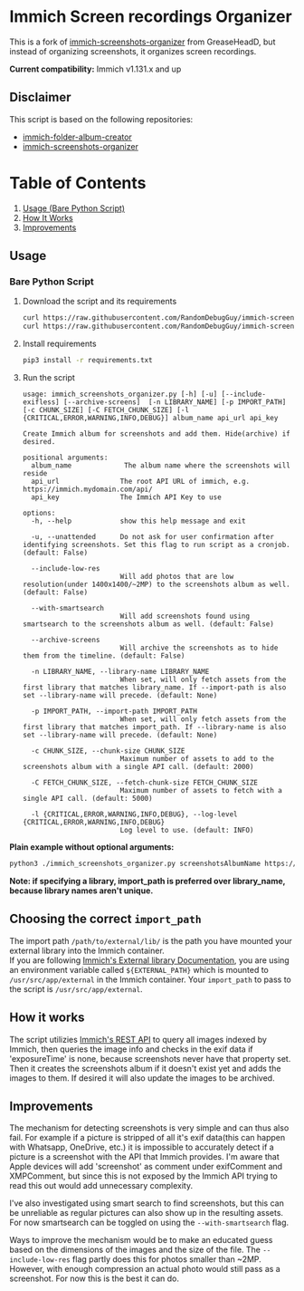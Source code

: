 # Immich Screen recordings Organizer

This is a fork of [immich-screenshots-organizer](https://github.com/GreaseHeadD/immich-screenshots-organizer) from GreaseHeadD, but instead of organizing screenshots, it organizes screen recordings.

__Current compatibility:__ Immich v1.131.x and up

## Disclaimer
This script is based on the following repositories: 
- [immich-folder-album-creator](https://github.com/Salvoxia/immich-folder-album-creator/tree/main)
- [immich-screenshots-organizer](https://github.com/GreaseHeadD/immich-screenshots-organizer)

# Table of Contents
1. [Usage (Bare Python Script)](#bare-python-script)
2. [How It Works](#how-it-works)
3. [Improvements](#improvements)

## Usage
### Bare Python Script
1. Download the script and its requirements
    ```bash
    curl https://raw.githubusercontent.com/RandomDebugGuy/immich-screen-recording-organizer/main/immich_screenshots_organizer.py -o immich_screenshot_organizer.py
    curl https://raw.githubusercontent.com/RandomDebugGuy/immich-screen-recording-organizer/main/requirements.txt -o requirements.txt
    ```
2. Install requirements
    ```bash
    pip3 install -r requirements.txt
    ```
3. Run the script
    ```
    usage: immich_screenshots_organizer.py [-h] [-u] [--include-exifless] [--archive-screens]  [-n LIBRARY_NAME] [-p IMPORT_PATH] [-c CHUNK_SIZE] [-C FETCH_CHUNK_SIZE] [-l {CRITICAL,ERROR,WARNING,INFO,DEBUG}] album_name api_url api_key

    Create Immich album for screenshots and add them. Hide(archive) if desired.

    positional arguments:
      album_name             The album name where the screenshots will reside
      api_url               The root API URL of immich, e.g. https://immich.mydomain.com/api/
      api_key               The Immich API Key to use

    options:
      -h, --help            show this help message and exit
   
      -u, --unattended      Do not ask for user confirmation after identifying screenshots. Set this flag to run script as a cronjob. (default: False)
   
      --include-low-res
                            Will add photos that are low resolution(under 1400x1400/~2MP) to the screenshots album as well. (default: False)
   
      --with-smartsearch
                            Will add screenshots found using smartsearch to the screenshots album as well. (default: False)
   
      --archive-screens
                            Will archive the screenshots as to hide them from the timeline. (default: False)
   
      -n LIBRARY_NAME, --library-name LIBRARY_NAME
                            When set, will only fetch assets from the first library that matches library_name. If --import-path is also set --library-name will precede. (default: None)
   
      -p IMPORT_PATH, --import-path IMPORT_PATH
                            When set, will only fetch assets from the first library that matches import_path. If --library-name is also set --library-name will precede. (default: None)
   
      -c CHUNK_SIZE, --chunk-size CHUNK_SIZE
                            Maximum number of assets to add to the screenshots album with a single API call. (default: 2000)
   
      -C FETCH_CHUNK_SIZE, --fetch-chunk-size FETCH_CHUNK_SIZE
                            Maximum number of assets to fetch with a single API call. (default: 5000)
   
      -l {CRITICAL,ERROR,WARNING,INFO,DEBUG}, --log-level {CRITICAL,ERROR,WARNING,INFO,DEBUG}
                            Log level to use. (default: INFO)
    ```

__Plain example without optional arguments:__
```bash
python3 ./immich_screenshots_organizer.py screenshotsAlbumName https://immich.mydomain.com/api thisIsMyApiKeyCopiedFromImmichWebGui
```
__Note: if specifying a library, import_path is preferred over library_name, because library names aren't unique.__


## Choosing the correct `import_path`
The import path  `/path/to/external/lib/` is the path you have mounted your external library into the Immich container.  
If you are following [Immich's External library Documentation](https://immich.app/docs/guides/external-library), you are
using an environment variable called `${EXTERNAL_PATH}` which is mounted to `/usr/src/app/external` in the Immich container. Your `import_path` to pass to the script is `/usr/src/app/external`.

## How it works

The script utilizies [Immich's REST API](https://immich.app/docs/api/) to query all images indexed by Immich, then 
queries the image info and checks in the exif data if 'exposureTime' is none, because screenshots never have that 
property set. Then it creates the screenshots album if it doesn't exist yet and adds the images to them. If desired it will also update the images to be archived.

## Improvements

The mechanism for detecting screenshots is very simple and can thus also fail. For example if a picture is stripped of 
all it's exif data(this can happen with Whatsapp, OneDrive, etc.) it is impossible to accurately detect if a picture is 
a screenshot with the API that Immich provides. I'm aware that Apple devices will add 'screenshot' as comment under 
exifComment and XMPComment, but since this is not exposed by the Immich API trying to read this out would add 
unnecessary complexity.

I've also investigated using smart search to find screenshots, but this can be unreliable as regular pictures
can also show up in the resulting assets. For now smartsearch can be toggled on using the `--with-smartsearch` flag.

Ways to improve the mechanism would be to make an educated guess based on the dimensions of the images and the size of 
the file. The `--include-low-res` flag partly does this for photos smaller than ~2MP. However, with enough compression 
an actual photo would still pass as a screenshot. For now this is the best it can do.
